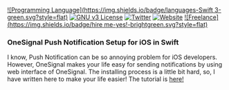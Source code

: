 [![Programming Language](https://img.shields.io/badge/languages-Swift 3-green.svg?style=flat)](#)
[![GNU v3 License](https://img.shields.io/badge/license-GNU-yellow.svg?style=flat)](http://choosealicense.com/licenses/gpl-3.0/)
[![Twitter](https://img.shields.io/badge/twitter-@BatuhanKok-blue.svg?style=flat)](http://twitter.com/BatuhanKok)
[![Website](https://img.shields.io/badge/website-batuhan.me-lightgrey.svg?style=flat)](http://batuhan.me)
[![Freelance](https://img.shields.io/badge/hire me-yes!-brightgreen.svg?style=flat)](http://batuhan.me/contact)


### OneSignal Push Notification Setup for iOS in Swift
I know, Push Notification can be so annoying problem for iOS developers. However, OneSignal makes your life easy for sending notifications by using web interface of OneSignal. The installing process is a little bit hard, so, I have written here to make your life easier! The tutorial is <a href="http://batuhan.me/onesignal-push-notification-ios/">here!</a>